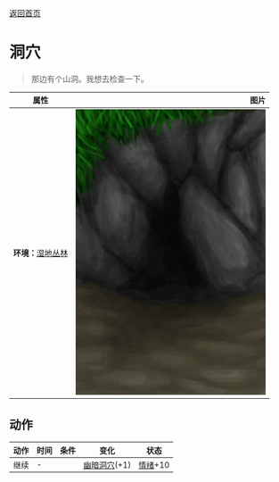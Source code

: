 [返回首页](index.md)  
# 洞穴  
> 那边有个山洞。我想去检查一下。  
  
  属性  |   图片   
 ----  |  ----:   
 **环境：**[湿地丛林](Wetlands.md)  |  ![](Sprite/DarkCaveEntrance.png)   
  
## 动作  
动作  |  时间  |  条件  |  变化  |  状态  
----  |  ----  |  ----  |  ----  |  ----  
继续  |  -  |    |  [幽暗洞穴](DarkCaveEntrance.md)(+1)  |  [情绪](Morale.md)+10  
